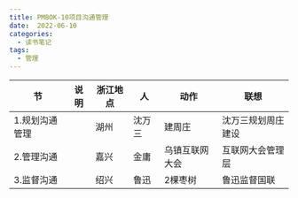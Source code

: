 ```yaml
---
title: PMBOK-10项目沟通管理
date:  2022-06-10
categories:
  - 读书笔记
tags:
  - 管理
---
```


| 节             | 说明 | 浙江地点 | 人     | 动作           | 联想               |
| -------------- | ---- | -------- | ------ | -------------- | ------------------ |
| 1.规划沟通管理 |      | 湖州     | 沈万三 | 建周庄         | 沈万三规划周庄建设 |
| 2.管理沟通     |      | 嘉兴     | 金庸   | 乌镇互联网大会 | 互联网大会管理层   |
| 3.监督沟通     |      | 绍兴     | 鲁迅   | 2棵枣树        | 鲁迅监督国联       |



